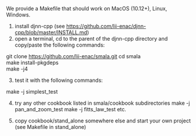We provide a Makefile that should work on MacOS (10.12+), Linux, Windows.

1. install djnn-cpp (see https://github.com/lii-enac/djnn-cpp/blob/master/INSTALL.md)
2. open a terminal, cd to the parent of the djnn-cpp directory and copy/paste the following commands:

git clone https://github.com/lii-enac/smala.git
cd smala  
make install-pkgdeps  
make -j4  

3. test it with the following commands:

make -j simplest_test

4. try any other cookbook listed in smala/cookbook subdirectories
make -j pan_and_zoom_test
make -j fitts_law_test
etc.

5. copy cookbook/stand_alone somewhere else and start your own project (see Makefile in stand_alone)
